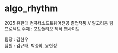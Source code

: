 # algo_rhythm
2025 유한대 컴퓨터소프트웨어전공 졸업작품 // 알고리듬 팀  
프로젝트 주제 : 포트폴리오 제작 웹사이트

팀장 : 김현우  
팀원 : 김규태, 박종휘, 윤현정  
